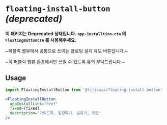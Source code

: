 # `floating-install-button` *(deprecated)*


**이 패키지는 Deprecated 상태입니다.**
**`app-installtion-cta` 의 `FloatingButtonCTA` 를 사용해주세요.**

~퍼블릭 웹뷰에서 공통으로 쓰이는 플로팅 설치 유도 버튼입니다.~

~꼭 퍼블릭 웹뷰 환경에서만 쓰일 수 있도록 유의 부탁드립니다.~

## Usage

```javascript
import FloatingInstallButton from '@titicaca/floating-install-button'
```

```jsx harmony
<FloatingInstallButton
  appInstallLink="href"
  fixed={fixed}
  description="가이드북, 일정짜기, 길찾기, 맛집"
/>
```